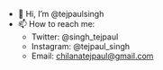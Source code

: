 - 👋 Hi, I’m @tejpaulsingh
- 📫 How to reach me:
  - Twitter: @singh_tejpaul
  - Instagram: @tejpaul_singh
  - Email: chilanatejpaul@gmail.com
